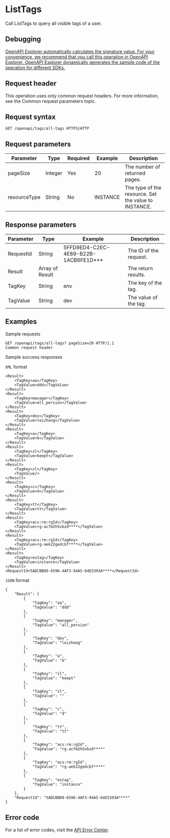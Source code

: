 # ListTags

Call ListTags to query all visible tags of a user.

## Debugging

[OpenAPI Explorer automatically calculates the signature value. For your convenience, we recommend that you call this operation in OpenAPI Explorer. OpenAPI Explorer dynamically generates the sample code of the operation for different SDKs.](https://api.aliyun.com/#product=elasticsearch&api=ListTags&type=ROA&version=2017-06-13)

## Request header

This operation uses only common request headers. For more information, see the Common request parameters topic.

## Request syntax

```
GET /openapi/tags/all-tags HTTPS|HTTP
```

## Request parameters

|Parameter|Type|Required|Example|Description|
|---------|----|--------|-------|-----------|
|pageSize|Integer|Yes|20|The number of returned pages. |
|resourceType|String|No|INSTANCE|The type of the resource. Set the value to INSTANCE. |

## Response parameters

|Parameter|Type|Example|Description|
|---------|----|-------|-----------|
|RequestId|String|5FFD9ED4-C2EC-4E89-B22B-1ACB6FE1D\*\*\*|The ID of the request. |
|Result|Array of Result| |The return results. |
|TagKey|String|env|The key of the tag. |
|TagValue|String|dev|The value of the tag. |

## Examples

Sample requests

```
GET /openapi/tags/all-tags? pageSize=20 HTTP/1.1
Common request header
```

Sample success responses

`XML` format

```
<Result>
    <TagKey>aa</TagKey>
    <TagValue>ddd</TagValue>
</Result>
<Result>
    <TagKey>manager</TagKey>
    <TagValue>all_persion</TagValue>
</Result>
<Result>
    <TagKey>dev</TagKey>
    <TagValue>leizhang</TagValue>
</Result>
<Result>
    <TagKey>a</TagKey>
    <TagValue>b</TagValue>
</Result>
<Result>
    <TagKey>zl</TagKey>
    <TagValue>keept</TagValue>
</Result>
<Result>
    <TagKey>zl</TagKey>
    <TagValue/>
</Result>
<Result>
    <TagKey>c</TagKey>
    <TagValue>d</TagValue>
</Result>
<Result>
    <TagKey>tt</TagKey>
    <TagValue>tt</TagValue>
</Result>
<Result>
    <TagKey>acs:rm:rgId</TagKey>
    <TagValue>rg-acfm2h5vbzd****</TagValue>
</Result>
<Result>
    <TagKey>acs:rm:rgId</TagKey>
    <TagValue>rg-aek22gedcbf****</TagValue>
</Result>
<Result>
    <TagKey>estag</TagKey>
    <TagValue>instance</TagValue>
</Result>
<RequestId>5ADCBB89-6596-4AF3-94A5-64E5393A****</RequestId>
```

`JSON` format

```
{
    "Result": [
        {
            "TagKey": "aa",
            "TagValue": "ddd"
        },
        {
            "TagKey": "manager",
            "TagValue": "all_persion"
        },
        {
            "TagKey": "dev",
            "TagValue": "leizhang"
        },
        {
            "TagKey": "a",
            "TagValue": "b"
        },
        {
            "TagKey": "zl",
            "TagValue": "keept"
        },
        {
            "TagKey": "zl",
            "TagValue": ""
        },
        {
            "TagKey": "c",
            "TagValue": "d"
        },
        {
            "TagKey": "tt",
            "TagValue": "tt"
        },
        {
            "TagKey": "acs:rm:rgId",
            "TagValue": "rg-acfm2h5vbzd****"
        },
        {
            "TagKey": "acs:rm:rgId",
            "TagValue": "rg-aek22gedcbf****"
        },
        {
            "TagKey": "estag",
            "TagValue": "instance"
        }
    ],
    "RequestId": "5ADCBB89-6596-4AF3-94A5-64E5393A****"
}
```

## Error code

For a list of error codes, visit the [API Error Center](https://error-center.alibabacloud.com/status/product/elasticsearch).

